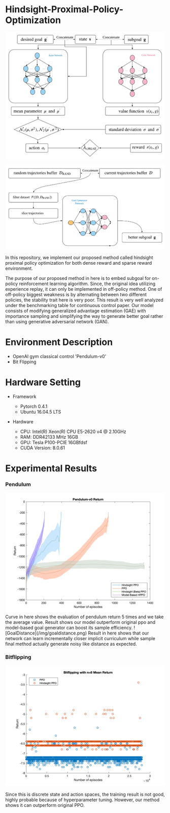 # Hindsight-Proximal-Policy-Optimization

![HPPO](/img/methodonediagram.png)

![GoalGenerator](/img/methodtwodiagram.png)

In this repository, we implement our proposed method called hindsight proximal policy optimization for both dense reward and sparse reward environment. 

The purpose of our proposed method in here is to embed subgoal for on-policy reinforcement learning algorithm. Since, the original idea utilizing experience replay,  it can only be implemented in off-policy method. One of off-policy biggest weakness is by alternating between two different policies, the stability trait here is very poor. This result is very well analyzed under the benchmarking table for continuous control paper. Our model consists of modifying generalized advantage estimation (GAE) with importance sampling and simplifying the way to generate better goal rather than using generative adversarial network (GAN).


# Environment Description
- OpenAI gym classical control 'Pendulum-v0'
- Bit Flipping

# Hardware Setting
- Framework
    - Pytorch 0.4.1
    - Ubuntu 16.04.5 LTS

- Hardware
    - CPU: Intel(R) Xeon(R) CPU E5-2620 v4 @ 2.10GHz
    - RAM: DDR42133 MHz 16GB
    - GPU: Tesla P100-PCIE 16GBfdsf
    - CUDA Version: 8.0.61

# Experimental Results

### Pendulum
<img src="/img/pendulumreturn.png" alt="pendulum return" width="600"/>
Curve in here shows the evaluation of pendulum return 5 times and we take the average value. Result shows our model outperform original ppo and model-based goal generator can boost its sample efficiency.
![GoalDistance](/img/goaldistance.png)
Result in here shows that our network can learn incrementally closer implicit curriculum while sample final method actually generate noisy like distance as expected.

### Bitflipping
![BitflippingReturn](/img/bitflipping8return.png)

Since this is discrete state and action spaces, the training result is not good, highly probable because of hyperparameter tuning. However, our method shows it can outperform original PPO. 

